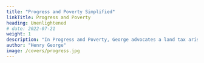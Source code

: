 ```yaml
---
title: "Progress and Poverty Simplified"
linkTitle: Progress and Poverty
heading: Unenlightened
# date: 2022-07-21
weight: 1
description: "In Progress and Poverty, George advocates a land tax arising from his shallow defintion of profits. We get the most pertinent chapters in his work"
author: "Henry George"
image: /covers/progress.jpg
---
```


